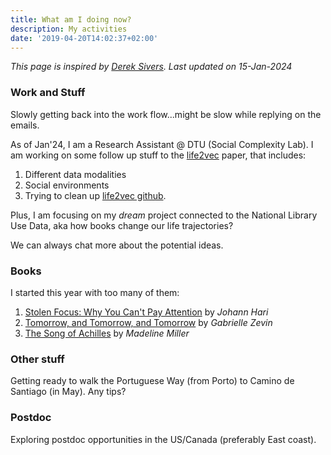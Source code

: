 ```yaml
---
title: What am I doing now?
description: My activities
date: '2019-04-20T14:02:37+02:00'
---
```

*This page is inspired by [Derek Sivers](https://sivers.org/now). Last updated on 15-Jan-2024*

### Work and Stuff
Slowly getting back into the work flow...might be slow while replying on the emails.

As of Jan'24, I am a Research Assistant @ DTU (Social Complexity Lab). I am working on some follow up stuff to the [life2vec](https://www.life2vec.dk) paper, that includes:
1. Different data modalities
2. Social environments
3. Trying to clean up [life2vec github](https://github.com/SocialComplexityLab/life2vec).

Plus, I am focusing on my *dream* project connected to the National Library Use Data, aka how books change our life trajectories?

We can always chat more about the potential ideas.

### Books
I started this year with too many of them:
1. [Stolen Focus: Why You Can't Pay Attention](https://www.goodreads.com/book/show/57472384-stolen-focus) by *Johann Hari*
2. [Tomorrow, and Tomorrow, and Tomorrow](https://www.goodreads.com/book/show/199302548-tomorrow-and-tomorrow-and-tomorrow) by *Gabrielle Zevin*
3. [The Song of Achilles](https://www.goodreads.com/book/show/20634739-the-song-of-achilles) by *Madeline Miller*

### Other stuff
Getting ready to walk the Portuguese Way (from Porto) to Camino de Santiago (in May). Any tips?

### Postdoc
Exploring postdoc opportunities in the US/Canada (preferably East coast).
